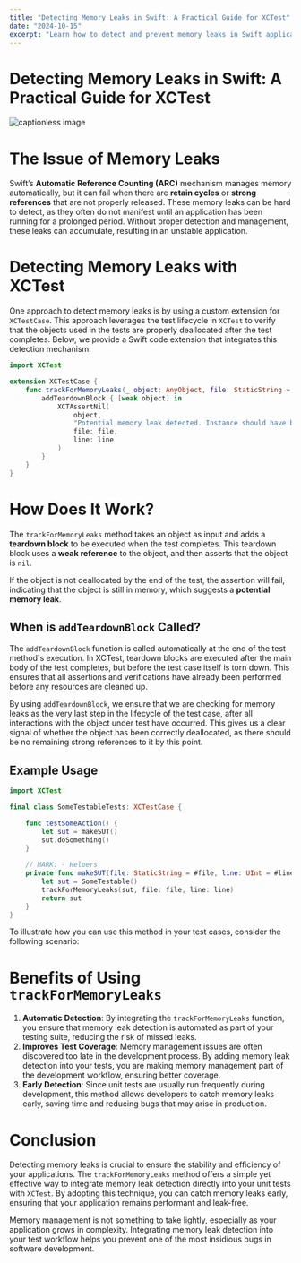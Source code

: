 ```yaml
---
title: "Detecting Memory Leaks in Swift: A Practical Guide for XCTest"
date: "2024-10-15"
excerpt: "Learn how to detect and prevent memory leaks in Swift applications using XCTest with a custom extension that automates memory leak detection in your test suite."
---
```


Detecting Memory Leaks in Swift: A Practical Guide for XCTest
=============================================================

![captionless image](https://miro.medium.com/v2/resize:fit:1400/format:webp/1*7ztJtdMYmBN7Zo4VI4qr8A.jpeg)

The Issue of Memory Leaks
=========================

Swift’s **Automatic Reference Counting (ARC)** mechanism manages memory automatically, but it can fail when there are **retain cycles** or **strong references** that are not properly released. These memory leaks can be hard to detect, as they often do not manifest until an application has been running for a prolonged period. Without proper detection and management, these leaks can accumulate, resulting in an unstable application.

Detecting Memory Leaks with XCTest
==================================

One approach to detect memory leaks is by using a custom extension for `XCTestCase`. This approach leverages the test lifecycle in `XCTest` to verify that the objects used in the tests are properly deallocated after the test completes. Below, we provide a Swift code extension that integrates this detection mechanism:

```swift
import XCTest

extension XCTestCase {
    func trackForMemoryLeaks(_ object: AnyObject, file: StaticString = #file, line: UInt = #line) {
        addTeardownBlock { [weak object] in
            XCTAssertNil(
                object,
                "Potential memory leak detected. Instance should have been deallocated.",
                file: file,
                line: line
            )
        }
    }
}
```

How Does It Work?
=================

The `trackForMemoryLeaks` method takes an object as input and adds a **teardown block** to be executed when the test completes. This teardown block uses a **weak reference** to the object, and then asserts that the object is `nil`.

If the object is not deallocated by the end of the test, the assertion will fail, indicating that the object is still in memory, which suggests a **potential memory leak**.

When is `addTeardownBlock` Called?
----------------------------------

The `addTeardownBlock` function is called automatically at the end of the test method's execution. In XCTest, teardown blocks are executed after the main body of the test completes, but before the test case itself is torn down. This ensures that all assertions and verifications have already been performed before any resources are cleaned up.

By using `addTeardownBlock`, we ensure that we are checking for memory leaks as the very last step in the lifecycle of the test case, after all interactions with the object under test have occurred. This gives us a clear signal of whether the object has been correctly deallocated, as there should be no remaining strong references to it by this point.

Example Usage
-------------

```swift
import XCTest

final class SomeTestableTests: XCTestCase {

    func testSomeAction() {
        let sut = makeSUT()
        sut.doSomething()
    }
    
    // MARK: - Helpers
    private func makeSUT(file: StaticString = #file, line: UInt = #line) -> SomeTestable {
        let sut = SomeTestable()
        trackForMemoryLeaks(sut, file: file, line: line)
        return sut
    }
}
```

To illustrate how you can use this method in your test cases, consider the following scenario:

Benefits of Using `trackForMemoryLeaks`
=======================================

1.  **Automatic Detection**: By integrating the `trackForMemoryLeaks` function, you ensure that memory leak detection is automated as part of your testing suite, reducing the risk of missed leaks.
2.  **Improves Test Coverage**: Memory management issues are often discovered too late in the development process. By adding memory leak detection into your tests, you are making memory management part of the development workflow, ensuring better coverage.
3.  **Early Detection**: Since unit tests are usually run frequently during development, this method allows developers to catch memory leaks early, saving time and reducing bugs that may arise in production.

Conclusion
==========

Detecting memory leaks is crucial to ensure the stability and efficiency of your applications. The `trackForMemoryLeaks` method offers a simple yet effective way to integrate memory leak detection directly into your unit tests with `XCTest`. By adopting this technique, you can catch memory leaks early, ensuring that your application remains performant and leak-free.

Memory management is not something to take lightly, especially as your application grows in complexity. Integrating memory leak detection into your test workflow helps you prevent one of the most insidious bugs in software development.

